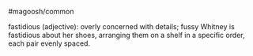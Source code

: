 #magoosh/common

fastidious (adjective): overly concerned with details; fussy 
Whitney is fastidious about her shoes, arranging them on a shelf in a specific order, each pair evenly 
spaced. 
